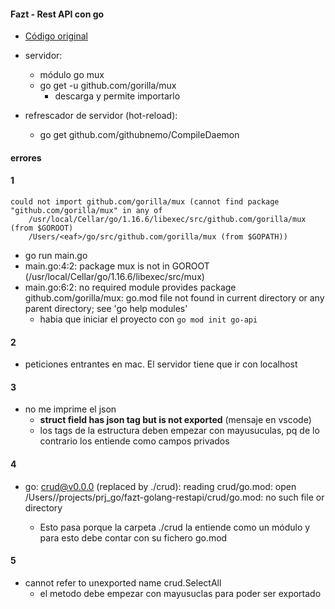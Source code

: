 #### Fazt - Rest API con go
- [Código original](https://github.com/FaztWeb/golang-restapi-crud/blob/master/main.go)

- servidor:
  - módulo go mux
  - go get -u github.com/gorilla/mux
    - descarga y permite importarlo

- refrescador de servidor (hot-reload):
  - go get github.com/githubnemo/CompileDaemon

#### errores
#### 1
```
could not import github.com/gorilla/mux (cannot find package "github.com/gorilla/mux" in any of 
	/usr/local/Cellar/go/1.16.6/libexec/src/github.com/gorilla/mux (from $GOROOT)
	/Users/<eaf>/go/src/github.com/gorilla/mux (from $GOPATH))
```
- go run main.go 
- main.go:4:2: package mux is not in GOROOT (/usr/local/Cellar/go/1.16.6/libexec/src/mux)
- main.go:6:2: no required module provides package github.com/gorilla/mux: go.mod file not found in current directory or any parent directory; see 'go help modules'
  - habia que iniciar el proyecto con `go mod init go-api`
#### 2
- peticiones entrantes en mac. El servidor tiene que ir con localhost
#### 3
- no me imprime el json
  - **struct field has json tag but is not exported** (mensaje en vscode)
  - los tags de la estructura deben empezar con mayusuculas, pq de lo contrario los entiende como campos privados

#### 4
- go: crud@v0.0.0 (replaced by ./crud): reading crud/go.mod: open /Users/<user>/projects/prj_go/fazt-golang-restapi/crud/go.mod: no such file or directory
  - Esto pasa porque la carpeta ./crud la entiende como un módulo y para esto debe contar con su fichero go.mod 

#### 5
- cannot refer to unexported name crud.SelectAll
  - el metodo debe empezar con mayusuclas para poder ser exportado 